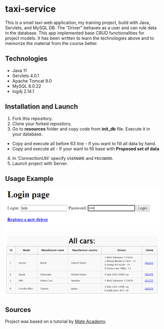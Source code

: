 # taxi-service

This is a small taxi-web application, my training project, build with Java, Servlets, and MySQL DB. 
The "Driver" behaves as a user and can rule data in the database. This app implemented base CRUD functionalities for project models.
It has been written to learn the technologies above and to memorize the material from the course better.

## Technologies

* Java 11
* Servlets 4.0.1
* Apache Tomcat 9.0
* MySQL 8.0.22
* log4j 2.14.1

## Installation and Launch

1. Fork this repository.
2. Clone your forked repository.
3. Go to **resources** folder and copy code from **init_db** file. Execute it in your database.
 * Copy and execute all before 63 line - If you want to fill all data by hand.
 * Copy and execute all - If your want to fill base with **Proposed set of data**
4. In 'ConnectionUtil' specify `USERNAME` and `PASSWORD`.
5. Launch project with Server.

## Usage Example

![login](https://github.com/kateryna-mykh/taxi-service/blob/main/src/main/resources/img/login_example.PNG)

![allCars](https://github.com/kateryna-mykh/taxi-service/blob/main/src/main/resources/img/allCarsDisplaying_example.PNG)

## Sources

Project was based on a tutorial by [Mate Academy](https://mate.academy).
